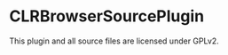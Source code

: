 CLRBrowserSourcePlugin
======================

This plugin and all source files are licensed under GPLv2.
